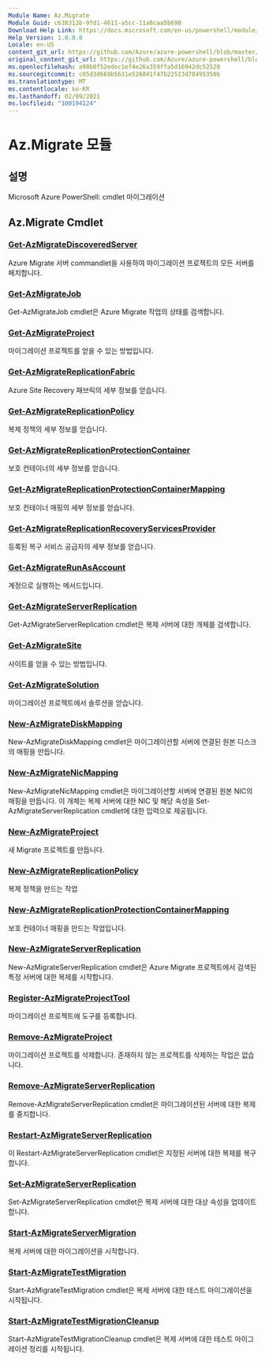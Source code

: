 ```yaml
---
Module Name: Az.Migrate
Module Guid: c638312b-9fd1-4611-a5cc-11a8caa5b698
Download Help Link: https://docs.microsoft.com/en-us/powershell/module/az.migrate
Help Version: 1.0.0.0
Locale: en-US
content_git_url: https://github.com/Azure/azure-powershell/blob/master/src/Migrate/help/Az.Migrate.md
original_content_git_url: https://github.com/Azure/azure-powershell/blob/master/src/Migrate/help/Az.Migrate.md
ms.openlocfilehash: a98b0f52edec1ef4e26a359ffa5d16942dc52528
ms.sourcegitcommit: c05d3d669b5631e526841f47b22513d78495350b
ms.translationtype: MT
ms.contentlocale: ko-KR
ms.lasthandoff: 02/09/2021
ms.locfileid: "100194124"
---
```

# Az.Migrate 모듈
## 설명
Microsoft Azure PowerShell: cmdlet 마이그레이션

## Az.Migrate Cmdlet
### [Get-AzMigrateDiscoveredServer](Get-AzMigrateDiscoveredServer.md)
Azure Migrate 서버 commandlet을 사용하여 마이그레이션 프로젝트의 모든 서버를 페치합니다.

### [Get-AzMigrateJob](Get-AzMigrateJob.md)
Get-AzMigrateJob cmdlet은 Azure Migrate 작업의 상태를 검색합니다.

### [Get-AzMigrateProject](Get-AzMigrateProject.md)
마이그레이션 프로젝트를 얻을 수 있는 방법입니다.

### [Get-AzMigrateReplicationFabric](Get-AzMigrateReplicationFabric.md)
Azure Site Recovery 패브릭의 세부 정보를 얻습니다.

### [Get-AzMigrateReplicationPolicy](Get-AzMigrateReplicationPolicy.md)
복제 정책의 세부 정보를 얻습니다.

### [Get-AzMigrateReplicationProtectionContainer](Get-AzMigrateReplicationProtectionContainer.md)
보호 컨테이너의 세부 정보를 얻습니다.

### [Get-AzMigrateReplicationProtectionContainerMapping](Get-AzMigrateReplicationProtectionContainerMapping.md)
보호 컨테이너 매핑의 세부 정보를 얻습니다.

### [Get-AzMigrateReplicationRecoveryServicesProvider](Get-AzMigrateReplicationRecoveryServicesProvider.md)
등록된 복구 서비스 공급자의 세부 정보를 얻습니다.

### [Get-AzMigrateRunAsAccount](Get-AzMigrateRunAsAccount.md)
계정으로 실행하는 메서드입니다.

### [Get-AzMigrateServerReplication](Get-AzMigrateServerReplication.md)
Get-AzMigrateServerReplication cmdlet은 복제 서버에 대한 개체를 검색합니다.

### [Get-AzMigrateSite](Get-AzMigrateSite.md)
사이트를 얻을 수 있는 방법입니다.

### [Get-AzMigrateSolution](Get-AzMigrateSolution.md)
마이그레이션 프로젝트에서 솔루션을 얻습니다.

### [New-AzMigrateDiskMapping](New-AzMigrateDiskMapping.md)
New-AzMigrateDiskMapping cmdlet은 마이그레이션할 서버에 연결된 원본 디스크의 매핑을 만듭니다.

### [New-AzMigrateNicMapping](New-AzMigrateNicMapping.md)
New-AzMigrateNicMapping cmdlet은 마이그레이션할 서버에 연결된 원본 NIC의 매핑을 만듭니다.
이 개체는 복제 서버에 대한 NIC 및 해당 속성을 Set-AzMigrateServerReplication cmdlet에 대한 입력으로 제공됩니다.

### [New-AzMigrateProject](New-AzMigrateProject.md)
새 Migrate 프로젝트를 만듭니다.

### [New-AzMigrateReplicationPolicy](New-AzMigrateReplicationPolicy.md)
복제 정책을 만드는 작업

### [New-AzMigrateReplicationProtectionContainerMapping](New-AzMigrateReplicationProtectionContainerMapping.md)
보호 컨테이너 매핑을 만드는 작업입니다.

### [New-AzMigrateServerReplication](New-AzMigrateServerReplication.md)
New-AzMigrateServerReplication cmdlet은 Azure Migrate 프로젝트에서 검색된 특정 서버에 대한 복제를 시작합니다.

### [Register-AzMigrateProjectTool](Register-AzMigrateProjectTool.md)
마이그레이션 프로젝트에 도구를 등록합니다.

### [Remove-AzMigrateProject](Remove-AzMigrateProject.md)
마이그레이션 프로젝트를 삭제합니다.
존재하지 않는 프로젝트를 삭제하는 작업은 없습니다.

### [Remove-AzMigrateServerReplication](Remove-AzMigrateServerReplication.md)
Remove-AzMigrateServerReplication cmdlet은 마이그레이션된 서버에 대한 복제를 중지합니다.

### [Restart-AzMigrateServerReplication](Restart-AzMigrateServerReplication.md)
이 Restart-AzMigrateServerReplication cmdlet은 지정된 서버에 대한 복제를 복구합니다.

### [Set-AzMigrateServerReplication](Set-AzMigrateServerReplication.md)
Set-AzMigrateServerReplication cmdlet은 복제 서버에 대한 대상 속성을 업데이트합니다.

### [Start-AzMigrateServerMigration](Start-AzMigrateServerMigration.md)
복제 서버에 대한 마이그레이션을 시작합니다.

### [Start-AzMigrateTestMigration](Start-AzMigrateTestMigration.md)
Start-AzMigrateTestMigration cmdlet은 복제 서버에 대한 테스트 마이그레이션을 시작됩니다.

### [Start-AzMigrateTestMigrationCleanup](Start-AzMigrateTestMigrationCleanup.md)
Start-AzMigrateTestMigrationCleanup cmdlet은 복제 서버에 대한 테스트 마이그레이션 정리를 시작됩니다.

